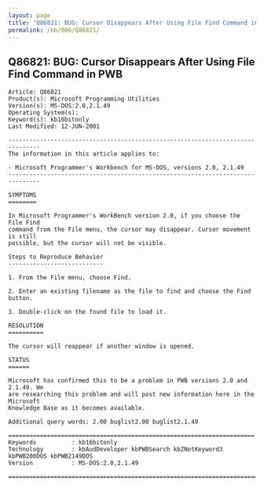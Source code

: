 ```yaml
---
layout: page
title: "Q86821: BUG: Cursor Disappears After Using File Find Command in PWB"
permalink: /kb/086/Q86821/
---
```


## Q86821: BUG: Cursor Disappears After Using File Find Command in PWB

	Article: Q86821
	Product(s): Microsoft Programming Utilities
	Version(s): MS-DOS:2.0,2.1.49
	Operating System(s): 
	Keyword(s): kb16bitonly
	Last Modified: 12-JUN-2001
	
	-------------------------------------------------------------------------------
	The information in this article applies to:
	
	- Microsoft Programmer's Workbench for MS-DOS, versions 2.0, 2.1.49 
	-------------------------------------------------------------------------------
	
	SYMPTOMS
	========
	
	In Microsoft Programmer's WorkBench version 2.0, if you choose the File Find
	command from the File menu, the cursor may disappear. Cursor movement is still
	possible, but the cursor will not be visible.
	
	Steps to Reproduce Behavior
	---------------------------
	
	1. From the File menu, choose Find.
	
	2. Enter an existing filename as the file to find and choose the Find button.
	
	3. Double-click on the found file to load it.
	
	RESOLUTION
	==========
	
	The cursor will reappear if another window is opened.
	
	STATUS
	======
	
	Microsoft has confirmed this to be a problem in PWB versions 2.0 and 2.1.49. We
	are researching this problem and will post new information here in the Microsoft
	Knowledge Base as it becomes available.
	
	Additional query words: 2.00 buglist2.00 buglist2.1.49
	
	======================================================================
	Keywords          : kb16bitonly 
	Technology        : kbAudDeveloper kbPWBSearch kbZNotKeyword3 kbPWB200DOS kbPWB2149DOS
	Version           : MS-DOS:2.0,2.1.49
	
	=============================================================================
	

